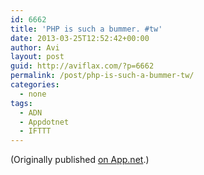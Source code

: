 ```yaml
---
id: 6662
title: 'PHP is such a bummer. #tw'
date: 2013-03-25T12:52:42+00:00
author: Avi
layout: post
guid: http://aviflax.com/?p=6662
permalink: /post/php-is-such-a-bummer-tw/
categories:
  - none
tags:
  - ADN
  - Appdotnet
  - IFTTT
---
```

(Originally published [on App.net](http://alpha.app.net/aviflax/post/4183578).)